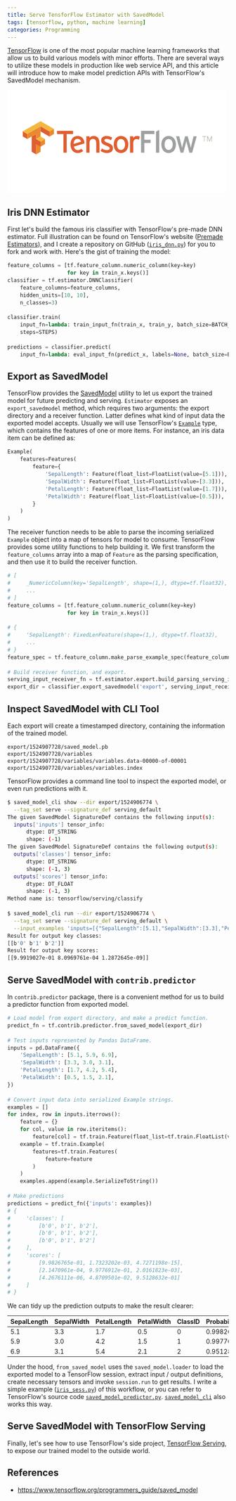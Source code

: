```yaml
---
title: Serve TensforFlow Estimator with SavedModel
tags: [tensorflow, python, machine learning]
categories: Programming
---
```


[TensorFlow][1] is one of the most popular machine learning frameworks that allow us to build various models with minor efforts. There are several ways to utilize these models in production like web service API, and this article will introduce how to make model prediction APIs with TensorFlow's SavedModel mechanism.

![](/images/tf-logo.png)

## Iris DNN Estimator

First let's build the famous iris classifier with TensorFlow's pre-made DNN estimator. Full illustration can be found on TensorFlow's website ([Premade Estimators][2]), and I create a repository on GitHub ([`iris_dnn.py`][3]) for you to fork and work with. Here's the gist of training the model:

```python
feature_columns = [tf.feature_column.numeric_column(key=key)
                   for key in train_x.keys()]
classifier = tf.estimator.DNNClassifier(
    feature_columns=feature_columns,
    hidden_units=[10, 10],
    n_classes=3)

classifier.train(
    input_fn=lambda: train_input_fn(train_x, train_y, batch_size=BATCH_SIZE),
    steps=STEPS)

predictions = classifier.predict(
    input_fn=lambda: eval_input_fn(predict_x, labels=None, batch_size=BATCH_SIZE))
```

<!-- more -->

## Export as SavedModel

TensorFlow provides the [SavedModel][4] utility to let us export the trained model for future predicting and serving. `Estimator` exposes an `export_savedmodel` method, which requires two arguments: the export directory and a receiver function. Latter defines what kind of input data the exported model accepts. Usually we will use TensorFlow's [`Example`][5] type, which contains the features of one or more items. For instance, an iris data item can be defined as:

```python
Example(
    features=Features(
        feature={
            'SepalLength': Feature(float_list=FloatList(value=[5.1])),
            'SepalWidth': Feature(float_list=FloatList(value=[3.3])),
            'PetalLength': Feature(float_list=FloatList(value=[1.7])),
            'PetalWidth': Feature(float_list=FloatList(value=[0.5])),
        }
    )
)
```

The receiver function needs to be able to parse the incoming serialized `Example` object into a map of tensors for model to consume. TensorFlow provides some utility functions to help building it. We first transform the `feature_columns` array into a map of `Feature` as the parsing specification, and then use it to build the receiver function.

```python
# [
#     _NumericColumn(key='SepalLength', shape=(1,), dtype=tf.float32),
#     ...
# ]
feature_columns = [tf.feature_column.numeric_column(key=key)
                   for key in train_x.keys()]

# {
#     'SepalLength': FixedLenFeature(shape=(1,), dtype=tf.float32),
#     ...
# }
feature_spec = tf.feature_column.make_parse_example_spec(feature_columns)

# Build receiver function, and export.
serving_input_receiver_fn = tf.estimator.export.build_parsing_serving_input_receiver_fn(feature_spec)
export_dir = classifier.export_savedmodel('export', serving_input_receiver_fn)
```

## Inspect SavedModel with CLI Tool

Each export will create a timestamped directory, containing the information of the trained model.

```text
export/1524907728/saved_model.pb
export/1524907728/variables
export/1524907728/variables/variables.data-00000-of-00001
export/1524907728/variables/variables.index
```

TensorFlow provides a command line tool to inspect the exported model, or even run predictions with it.

```bash
$ saved_model_cli show --dir export/1524906774 \
  --tag_set serve --signature_def serving_default
The given SavedModel SignatureDef contains the following input(s):
  inputs['inputs'] tensor_info:
      dtype: DT_STRING
      shape: (-1)
The given SavedModel SignatureDef contains the following output(s):
  outputs['classes'] tensor_info:
      dtype: DT_STRING
      shape: (-1, 3)
  outputs['scores'] tensor_info:
      dtype: DT_FLOAT
      shape: (-1, 3)
Method name is: tensorflow/serving/classify

$ saved_model_cli run --dir export/1524906774 \
  --tag_set serve --signature_def serving_default \
  --input_examples 'inputs=[{"SepalLength":[5.1],"SepalWidth":[3.3],"PetalLength":[1.7],"PetalWidth":[0.5]}]'
Result for output key classes:
[[b'0' b'1' b'2']]
Result for output key scores:
[[9.9919027e-01 8.0969761e-04 1.2872645e-09]]
```

## Serve SavedModel with `contrib.predictor`

In `contrib.predictor` package, there is a convenient method for us to build a predictor function from exported model.

```python
# Load model from export directory, and make a predict function.
predict_fn = tf.contrib.predictor.from_saved_model(export_dir)

# Test inputs represented by Pandas DataFrame.
inputs = pd.DataFrame({
    'SepalLength': [5.1, 5.9, 6.9],
    'SepalWidth': [3.3, 3.0, 3.1],
    'PetalLength': [1.7, 4.2, 5.4],
    'PetalWidth': [0.5, 1.5, 2.1],
})

# Convert input data into serialized Example strings.
examples = []
for index, row in inputs.iterrows():
    feature = {}
    for col, value in row.iteritems():
        feature[col] = tf.train.Feature(float_list=tf.train.FloatList(value=[value]))
    example = tf.train.Example(
        features=tf.train.Features(
            feature=feature
        )
    )
    examples.append(example.SerializeToString())

# Make predictions
predictions = predict_fn({'inputs': examples})
# {
#     'classes': [
#         [b'0', b'1', b'2'],
#         [b'0', b'1', b'2'],
#         [b'0', b'1', b'2']
#     ],
#     'scores': [
#         [9.9826765e-01, 1.7323202e-03, 4.7271198e-15],
#         [2.1470961e-04, 9.9776912e-01, 2.0161823e-03],
#         [4.2676111e-06, 4.8709501e-02, 9.5128632e-01]
#     ]
# }
```

We can tidy up the prediction outputs to make the result clearer:

| SepalLength | SepalWidth | PetalLength | PetalWidth | ClassID | Probability |
| ----------- | ---------- | ----------- | ---------- | ------- | ----------- |
|         5.1 |        3.3 |         1.7 |        0.5 |       0 |    0.998268 |
|         5.9 |        3.0 |         4.2 |        1.5 |       1 |    0.997769 |
|         6.9 |        3.1 |         5.4 |        2.1 |       2 |    0.951286 |

Under the hood, `from_saved_model` uses the `saved_model.loader` to load the exported model to a TensorFlow session, extract input / output definitions, create necessary tensors and invoke `session.run` to get results. I write a simple example ([`iris_sess.py`][6]) of this workflow, or you can refer to TensorFlow's source code [`saved_model_predictor.py`][7]. [`saved_model_cli`][8] also works this way.

## Serve SavedModel with TensorFlow Serving

Finally, let's see how to use TensorFlow's side project, [TensorFlow Serving][9], to expose our trained model to the outside world.

## References

* https://www.tensorflow.org/programmers_guide/saved_model


[1]: https://www.tensorflow.org/
[2]: https://www.tensorflow.org/get_started/premade_estimators
[3]: https://github.com/jizhang/tf-serve/blob/master/iris_dnn.py
[4]: https://www.tensorflow.org/programmers_guide/saved_model#using_savedmodel_with_estimators
[5]: https://github.com/tensorflow/tensorflow/blob/r1.7/tensorflow/core/example/example.proto
[6]: https://github.com/jizhang/tf-serve/blob/master/iris_sess.py
[7]: https://github.com/tensorflow/tensorflow/blob/r1.7/tensorflow/contrib/predictor/saved_model_predictor.py
[8]: https://github.com/tensorflow/tensorflow/blob/r1.7/tensorflow/python/tools/saved_model_cli.py
[9]: https://www.tensorflow.org/serving/
